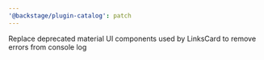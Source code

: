 ```yaml
---
'@backstage/plugin-catalog': patch
---
```


Replace deprecated material UI components used by LinksCard to remove errors from console log
